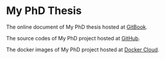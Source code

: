 # My PhD Thesis

The online document of My PhD thesis hosted at [GitBook](https://quanpan302.gitbooks.io/phd-thesis/).

The source codes of My PhD project hosted at [GitHub](https://github.com/quanpan302/phd).

The docker images of My PhD project hosted at [Docker Cloud](https://cloud.docker.com/swarm/quanpan302/repository/docker/quanpan302/phd/general).
